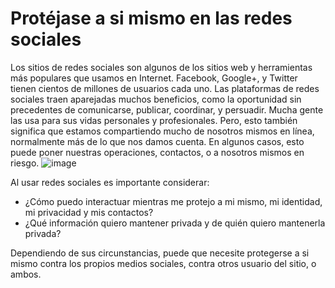 [Title]: # (Protéjase a si mismo en las redes sociales)
[Order]: # (0)

# Protéjase a si mismo en las redes sociales

Los sitios de redes sociales son algunos de los sitios web y herramientas más populares que usamos en Internet. Facebook, Google+, y Twitter tienen cientos de millones de usuarios cada uno. Las plataformas de redes sociales traen aparejadas muchos beneficios, como la oportunidad sin precedentes de comunicarse, publicar, coordinar, y persuadir. Mucha gente las usa para sus vidas personales y profesionales. Pero, esto también significa que estamos compartiendo mucho de nosotros mismos en línea, normalmente más de lo que nos damos cuenta. En algunos casos, esto puede poner nuestras operaciones, contactos, o a nosotros mismos en riesgo.
![image](socialb1.png)

Al usar redes sociales es importante considerar:

*   ¿Cómo puedo interactuar mientras me protejo a mi mismo, mi identidad, mi privacidad y mis contactos?
*   ¿Qué información quiero mantener privada y de quién quiero mantenerla privada?

Dependiendo de sus circunstancias, puede que necesite protegerse a si mismo contra los propios medios sociales, contra otros usuario del sitio, o ambos.
